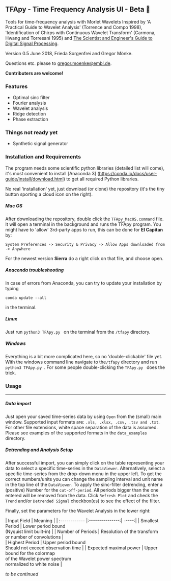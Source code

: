 ## TFApy - Time Frequency Analysis UI - Beta :rocket: ##


Tools for time-frequency analysis with Morlet Wavelets
Inspired by 'A Practical Guide to Wavelet Analysis' (Torrence
and Compo 1998), 'Identification of Chirps with Continuous Wavelet Transform'
(Carmona, Hwang and Torresani 1995)
and [The Scientist and Engineer's Guide to Digital Signal Processing](http://www.dspguide.com/).

Version 0.5 June 2018, Frieda Sorgenfrei and Gregor Mönke. 

Questions etc. please to gregor.moenke@embl.de.

**Contributers are welcome!**

### Features ###

* Optimal sinc filter
* Fourier analysis
* Wavelet analysis 
* Ridge detection
* Phase extraction 

### Things not ready yet ###

* Synthetic signal generator

### Installation and Requirements ###

The program needs some scientific python libraries (detailed list will come), it's most
convenient to install [Anaconda 3] (https://conda.io/docs/user-guide/install/download.html) to
get all required Python libraries.

No real 'installation' yet, just download (or clone) the
repository (it's the tiny button sporting a cloud icon on the right).


##### Mac OS #####

After downloading the repository, double click the 
``` TFApy_MacOS.command ``` file. It will open a 
terminal in the background and runs the TFApy program.
You might have to 'allow' 3rd-party apps to run, this
can be done for **El Capitan** by:

``` System Preferences -> Security & Privacy -> Allow Apps downloaded from -> Anywhere ```

For the newest version **Sierra** do a right click on that file,
and choose open.

##### Anaconda troubleshooting #####

In case of errors from Anaconda, you can try to update
your installation by typing

```conda update --all ```

in the terminal.

##### Linux #####

Just run ```python3 TFApy.py ``` on the terminal 
from the ``` /tfapy ``` directory.

##### Windows #####

Everything is a bit more complicated here, so no 'double-clickable' file yet. 
With the windows command line navigate to the``` /tfapy ``` directory
and run ```python3 TFApy.py ```. For some people double-clicking the ```TFApy.py ```
does the trick.

### Usage ###
-------------

##### Data import #####

Just open your saved time-series data by using ``` Open ``` 
from the (small) main window. Supported input formats are:
``` .xls, .xlsx, .csv, .tsv and .txt ```. For other file
extensions, white space separation of the data is assumed.
Please see examples of the supported formats in the 
``` data_examples ``` directory.

##### Detrending and Analysis Setup #####

After successful import, you can simply click on the table representing
your data to select a specific time-series in the ``` DataViewer ```. 
Alternatively, select a specific time-series from the drop-down menu in the upper left.
To get the correct numbers/units you can change the sampling interval 
and unit name in the top line of the ``` DataViewer ```.
To apply the sinc-filter detrending, enter a (positive) Number for the ``` cut-off-period ```. 
All periods bigger than the one entered will be removed from the data. Click ``` Refresh Plot ```
and check the ``` Trend ``` and/or ``` Detrended Signal ``` checkbox(es) to see the effect of the filter.

Finally, set the parameters for the Wavelet Analysis in the lower right:

| Input Field | Meaning  |
| :------------ |:---------------:| -----:|
| Smallest Period | Lower period bound <br> (Nyquist limit built-in)  |
| Number of Periods | Resolution of the transform <br> or number of convolutions             |   
| Highest Period | Upper period bound <br> Should not exceed observation time     |
| Expected maximal power | Upper bound for the colormap <br> of the Wavelet power spectrum <br> normalized to white noise |



*to be continued*
